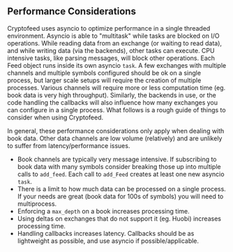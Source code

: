 
## Performance Considerations

Cryptofeed uses asyncio to optimize performance in a single threaded environment. Asyncio is able to "multitask" while tasks are blocked on I/O operations. While reading data from an exchange (or waiting to read data), and while writing data (via the backends), other tasks can execute. CPU intensive tasks, like parsing messages, will block other operations. Each Feed object runs inside its own asyncio `task`. A few exchanges with multiple channels and multiple symbols configured should be ok on a single process, but larger scale setups will require the creation of multiple processes. Various channels will require more or less computation time (eg. book data is very high throughput). Similarly, the backends in use, or the code handling the callbacks will also influence how many exchanges you can configure in a single process. What follows is a rough guide of things to consider when using Cryptofeed.


In general, these performance considerations only apply when dealing with book data. Other data channels are low volume (relatively) and are unlikely to suffer from latency/performance issues.


* Book channels are typically very message intensive. If subscribing to book data with many symbols consider breaking those up into multiple calls to `add_feed`. Each call to `add_Feed` creates at least one new asyncio `task`.
* There is a limit to how much data can be processed on a single process. If your needs are great (book data for 100s of symbols) you will need to multiprocess.
* Enforcing a `max_depth` on a book increases processing time.
* Using deltas on exchanges that do not support it (eg. Huobi) increases processing time.
* Handling callbacks increases latency. Callbacks should be as lightweight as possible, and use asyncio if possible/applicable.
